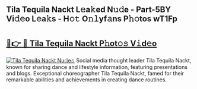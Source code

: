 ## Tila Tequila Nackt L𝚎a𝚔ed N𝚞𝚍e - Part-5BY Vi𝚍𝚎o L𝚎a𝚔s - H𝚘𝚝 O𝚗𝚕yf𝚊ns P𝚑𝚘tos wT1Fp

# <h2><a href="http://kfaclc.oniu.top/?m=Tila+Tequila+Nackt">🔗👉 🔴 Tila Tequila Nackt P𝚑ot𝚘𝚜 V𝚒d𝚎o</a></h2>

[![Tila Tequila Nackt Nu𝚍e𝚜](https://i.imgur.com/0qMVB7G.gif)](http://kfaclc.oniu.top/?m=Tila+Tequila+Nackt)
Social media thought leader Tila Tequila Nackt, known for sharing dance and lifestyle information, featuring presentations and blogs. Exceptional choreographer Tila Tequila Nackt, famed for their remarkable abilities and achievements in creating dance routines.  
